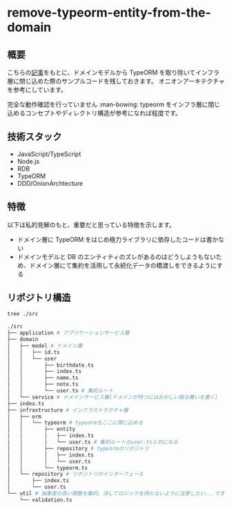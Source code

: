 # remove-typeorm-entity-from-the-domain

## 概要

こちらの[記事](https://www.tolog.info/typeorm/remove-typeorm-from-the-daomin)をもとに、ドメインモデルから TypeORM を取り除いてインフラ層に閉じ込めた際のサンプルコードを残しておきます。
オニオンアーキテクチャを参考にしています。

完全な動作確認を行っていません :man-bowing:
typeorm をインフラ層に閉じ込めるコンセプトやディレクトリ構造が参考になれば程度です。

## 技術スタック

- JavaScript/TypeScript
- Node.js
- RDB
- TypeORM
- DDD/OnionArchtecture

## 特徴

以下は私的見解のもと、重要だと思っている特徴を示します。

- ドメイン層に TypeORM をはじめ極力ライブラリに依存したコードは書かない
- ドメインモデルと DB のエンティティのズレがあるのはどうしようもないため、ドメイン層にて集約を活用して永続化データの橋渡しをできるようにする

## リポジトリ構造

```bash
tree ./src

./src
├── application # アプリケーションサービス層
├── domain
│   ├── model # ドメイン層
│   │   ├── id.ts
│   │   └── user
│   │       ├── birthdate.ts
│   │       ├── index.ts
│   │       ├── name.ts
│   │       ├── note.ts
│   │       └── user.ts # 集約ルート
│   └── service # ドメインサービス層(ドメインが持つにはおかしい振る舞いを書く)
├── index.ts
├── infrastructure # インフラストラクチャ層
│   ├── orm
│   │   └── typeorm # typeormをここに閉じ込める
│   │       ├── entity
│   │       │   ├── index.ts
│   │       │   └── user.ts # 集約ルートのuser.tsと対になる
│   │       ├── repository # typeormのリポジトリ
│   │       │   ├── index.ts
│   │       │   └── user.ts
│   │       └── typeorm.ts
│   └── repository # リポジトリのインターフェース
│       ├── index.ts
│       └── user.ts
└── util # 抽象度の高い関数を集約、決してロジックを持たないように注意したい...できているか怪しい...
    └── validation.ts
```
